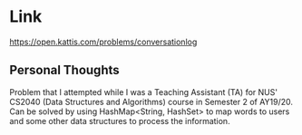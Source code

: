 # Link

https://open.kattis.com/problems/conversationlog

## Personal Thoughts

Problem that I attempted while I was a Teaching Assistant (TA) for NUS' CS2040 (Data Structures and Algorithms) course in Semester 2 of AY19/20. Can be solved by using HashMap<String, HashSet<String>> to map words to users and some other data structures to process the information.

